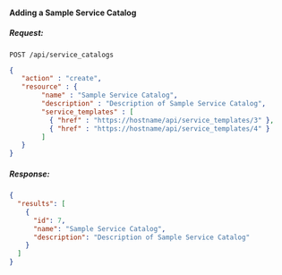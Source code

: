#### Adding a Sample Service Catalog

##### Request:

    POST /api/service_catalogs

``` json
{
   "action" : "create",
   "resource" : {
        "name" : "Sample Service Catalog",
        "description" : "Description of Sample Service Catalog",
        "service_templates" : [
          { "href" : "https://hostname/api/service_templates/3" },
          { "href" : "https://hostname/api/service_templates/4" }
        ]
   }
}
```

##### Response:

``` json
{
  "results": [
    {
      "id": 7,
      "name": "Sample Service Catalog",
      "description": "Description of Sample Service Catalog"
    }
  ]
}
```
